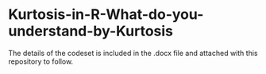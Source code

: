 # Kurtosis-in-R-What-do-you-understand-by-Kurtosis

The details of the codeset is included in the .docx file and attached with this repository to follow.

